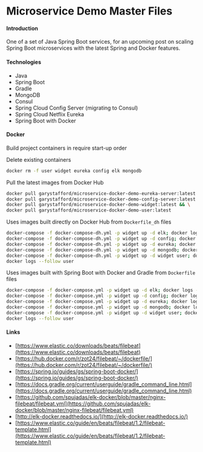 # Microservice Demo Master Files

#### Introduction
One of a set of Java Spring Boot services, for an upcoming post on scaling Spring Boot microservices with the latest Spring and Docker features.

#### Technologies
* Java
* Spring Boot
* Gradle
* MongoDB
* Consul
* Spring Cloud Config Server (migrating to Consul)
* Spring Cloud Netflix Eureka
* Spring Boot with Docker

#### Docker
Build project containers in require start-up order

Delete existing containers
```bash
docker rm -f user widget eureka config elk mongodb
```

Pull the latest images from Docker Hub
```bash
docker pull garystafford/microservice-docker-demo-eureka-server:latest && \
docker pull garystafford/microservice-docker-demo-config-server:latest && \
docker pull garystafford/microservice-docker-demo-widget:latest && \
docker pull garystafford/microservice-docker-demo-user:latest
```

Uses images built directly on Docker Hub from `Dockerfile_dh` files
```bash
docker-compose -f docker-compose-dh.yml -p widget up -d elk; docker logs --follow elk # ^C to exit
docker-compose -f docker-compose-dh.yml -p widget up -d config; docker logs --follow config
docker-compose -f docker-compose-dh.yml -p widget up -d eureka; docker logs --follow eureka
docker-compose -f docker-compose-dh.yml -p widget up -d mongodb; docker logs --follow mongodb
docker-compose -f docker-compose-dh.yml -p widget up -d widget user; docker logs --follow widget
docker logs --follow user
```

Uses images built with Spring Boot with Docker and Gradle from `Dockerfile` files
```bash
docker-compose -f docker-compose.yml -p widget up -d elk; docker logs --follow elk
docker-compose -f docker-compose.yml -p widget up -d config; docker logs --follow config
docker-compose -f docker-compose.yml -p widget up -d eureka; docker logs --follow eureka
docker-compose -f docker-compose.yml -p widget up -d mongodb; docker logs --follow mongodb
docker-compose -f docker-compose.yml -p widget up -d widget user; docker logs --follow widget
docker logs --follow user
```

#### Links
* [https://www.elastic.co/downloads/beats/filebeat](https://www.elastic.co/downloads/beats/filebeat)
* [https://hub.docker.com/r/zot24/filebeat/~/dockerfile/](https://hub.docker.com/r/zot24/filebeat/~/dockerfile/)
* [https://spring.io/guides/gs/spring-boot-docker/](https://spring.io/guides/gs/spring-boot-docker/)
* [https://docs.gradle.org/current/userguide/gradle_command_line.html](https://docs.gradle.org/current/userguide/gradle_command_line.html)
* [https://github.com/spujadas/elk-docker/blob/master/nginx-filebeat/filebeat.yml](https://github.com/spujadas/elk-docker/blob/master/nginx-filebeat/filebeat.yml)
* [http://elk-docker.readthedocs.io/](http://elk-docker.readthedocs.io/)
* [https://www.elastic.co/guide/en/beats/filebeat/1.2/filebeat-template.html](https://www.elastic.co/guide/en/beats/filebeat/1.2/filebeat-template.html)
